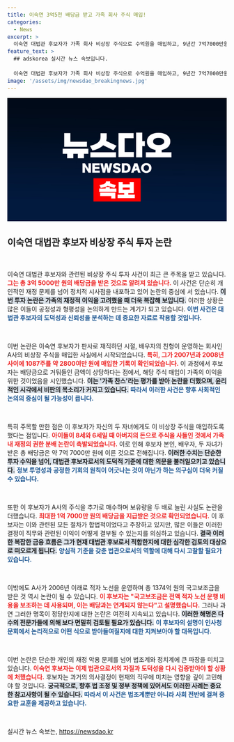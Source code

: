 ```yaml
---
title: 이숙연 3억5천 배당금 받고 가족 회사 주식 매입!
categories:
  - News
excerpt: >
  이숙연 대법관 후보자가 가족 회사 비상장 주식으로 수억원을 매입하고, 9년간 7억7000만원의 배당금을 수령한 사실이 밝혀져 논란이 일고 있다. 두 자녀까지 포함된 이 가족의 주식 거래 내역과 국고보조금 수혜 문제도 함께 주목받고 있다.
feature_text: >
  ## adskorea 실시간 뉴스 속보입니다.

  이숙연 대법관 후보자가 가족 회사 비상장 주식으로 수억원을 매입하고, 9년간 7억7000만원의 배당금을 수령한 사실이 밝혀져 논란이 일고 있다. 두 자녀까지 포함된 이 가족의 주식 거래 내역과 국고보조금 수혜 문제도 함께 주목받고 있다.
image: '/assets/img/newsdao_breakingnews.jpg'
---
```


<p><img src="/assets/img/newsdao_breakingnews.jpg" alt="adskorea 속보" /></p>

<h2 data-ke-size="size26">이숙연 대법관 후보자 비상장 주식 투자 논란</h2>

<p data-ke-size="size16">&nbsp;</p>

<p>이숙연 대법관 후보자와 관련된 비상장 주식 투자 사건이 최근 큰 주목을 받고 있습니다. <b><span style="color: #ee2323;">그는 총 3억 5000만 원의 배당금을 받은 것으로 알려져 있습니다.</span></b> 이 사건은 단순히 개인적인 재정 문제를 넘어 정치적 시사점을 내포하고 있어 논란의 중심에 서 있습니다. <b><span style="background-color: #21538527;">이번 투자 논란은 가족의 재정적 이익을 고려했을 때 더욱 복잡해 보입니다.</span></b> 이러한 상황은 많은 이들이 공정성과 형평성을 논의하게 만드는 계기가 되고 있습니다. <b><span style="color: #1a5490;">이번 사건은 대법관 후보자의 도덕성과 신뢰성을 분석하는 데 중요한 자료로 작용할 것입니다.</span></b></p>

<p data-ke-size="size16">&nbsp;</p>

<p>이번 논란은 이숙연 후보자가 판사로 재직하던 시절, 배우자의 친형이 운영하는 회사인 A사의 비상장 주식을 매입한 사실에서 시작되었습니다. <b><span style="color: #ee2323;">특히, 그가 2007년과 2008년 사이에 1087주를 약 2800여만 원에 매입한 기록이 확인되었습니다.</span></b> 이 과정에서 후보자는 배당금으로 거둬들인 금액이 상당하다는 점에서, 해당 주식 매입이 가족의 이익을 위한 것이었음을 시인했습니다. <b><span style="background-color: #21538527;">이는 '가족 찬스'라는 평가를 받아 논란을 더했으며, 윤리적인 시각에서 비판의 목소리가 커지고 있습니다.</span></b> <b><span style="color: #1a5490;">따라서 이러한 사건은 향후 사회적인 논의의 중심이 될 가능성이 큽니다.</span></b></p>

<p data-ke-size="size16">&nbsp;</p>

<p>특히 주목할 만한 점은 이 후보자가 자신의 두 자녀에게도 이 비상장 주식을 매입하도록 했다는 점입니다. <b><span style="color: #ee2323;">아이들이 8세와 6세일 때 아버지의 돈으로 주식을 사들인 것에서 가족 내 재정의 권한 분배 논란이 촉발되었습니다.</span></b> 이로 인해 후보자 본인, 배우자, 두 자녀가 받은 총 배당금은 약 7억 7000만 원에 이른 것으로 전해집니다. <b><span style="background-color: #21538527;">이러한 수치는 단순한 투자 수익을 넘어, 대법관 후보자로서의 도덕적 기준에 대한 의문을 불러일으키고 있습니다.</span></b> <b><span style="color: #1a5490;">정보 투명성과 공정한 기회의 원칙이 어긋나는 것이 아닌가 하는 의구심이 더욱 커질 수 있습니다.</span></b></p>

<p data-ke-size="size16">&nbsp;</p>

<p>또한 이 후보자가 A사의 주식을 추가로 매수하며 보유량을 두 배로 늘린 사실도 논란을 더했습니다. <b><span style="color: #ee2323;">최대한 1억 7000만 원의 배당금을 지급받은 것으로 확인되었습니다.</span></b> 이 후보자는 이와 관련된 모든 절차가 합법적이었다고 주장하고 있지만, 많은 이들은 이러한 결정이 직무와 관련된 이익이 어떻게 결부될 수 있는지를 의심하고 있습니다. <b><span style="background-color: #21538527;">결국 이러한 복잡한 금융 흐름은 그가 현재 대법관 후보로서 적합한지에 대한 심각한 검토의 대상으로 떠오르게 됩니다.</span></b> <b><span style="color: #1a5490;">양심적 기준을 갖춘 법관으로서의 역할에 대해 다시 고찰할 필요가 있습니다.</span></b></p>

<p data-ke-size="size16">&nbsp;</p>

<p>이밖에도 A사가 2006년 이래로 적자 노선을 운영하며 총 1374억 원의 국고보조금을 받은 것 역시 논란이 될 수 있습니다. <b><span style="color: #ee2323;">이 후보자는 "국고보조금은 전액 적자 노선 운행 비용을 보조하는 데 사용되며, 이는 배당과는 연계되지 않는다"고 설명했습니다.</span></b> 그러나 과연 그러한 명목이 정당한지에 대한 논란은 여전히 지속되고 있습니다. <b><span style="background-color: #21538527;">이러한 해명은 다수의 전문가들에 의해 보다 면밀히 검토될 필요가 있습니다.</span></b> <b><span style="color: #1a5490;">이 후보자의 설명이 인사청문회에서 논리적으로 어떤 식으로 받아들여질지에 대한 지켜보아야 할 대목입니다.</span></b></p>

<p data-ke-size="size16">&nbsp;</p>

<p>이번 논란은 단순한 개인의 재정 악용 문제를 넘어 법조계와 정치계에 큰 파장을 미치고 있습니다. <b><span style="color: #ee2323;">이숙연 후보자는 이제 법관으로서의 자질과 도덕성을 다시 검증받아야 할 상황에 처했습니다.</span></b> 후보자는 과거의 의사결정이 현재의 직무에 미치는 영향을 깊이 고민해야 할 것입니다. <b><span style="background-color: #21538527;">궁극적으로, 향후 법 조정 및 정부 정책에 있어서도 이러한 사례는 중요한 참고사항이 될 수 있습니다.</span></b> <b><span style="color: #1a5490;">따라서 이 사건은 법조계뿐만 아니라 사회 전반에 걸쳐 중요한 교훈을 제공하고 있습니다.</span></b></p>

<p data-ke-size="size16">&nbsp;</p>
실시간 뉴스 속보는, <a href="https://newsdao.kr" rel="dofollow">https://newsdao.kr</a>


